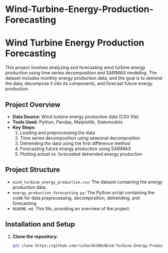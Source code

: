 # Wind-Turbine-Energy-Production-Forecasting
# Wind Turbine Energy Production Forecasting

This project involves analyzing and forecasting wind turbine energy production using time series decomposition and SARIMAX modeling. The dataset includes monthly energy production data, and the goal is to detrend the data, decompose it into its components, and forecast future energy production.

## Project Overview

- **Data Source:** Wind turbine energy production data (CSV file)
- **Tools Used:** Python, Pandas, Matplotlib, Statsmodels
- **Key Steps:**
  1. Loading and preprocessing the data
  2. Time series decomposition using seasonal decomposition
  3. Detrending the data using the first difference method
  4. Forecasting future energy production using SARIMAX
  5. Plotting actual vs. forecasted detrended energy production

## Project Structure

- `wind_turbine_energy_production.csv`: The dataset containing the energy production data.
- `energy_production_forecasting.py`: The Python script containing the code for data preprocessing, decomposition, detrending, and forecasting.
- `README.md`: This file, providing an overview of the project.

## Installation and Setup

1. **Clone the repository:**
   ```bash
   git clone https://github.com/richardk100/Wind-Turbine-Energy-Production-Forecasting.git
